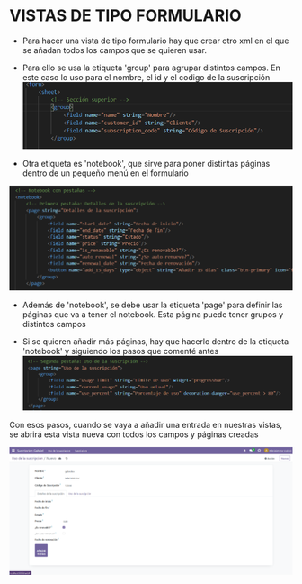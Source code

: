 # VISTAS DE TIPO FORMULARIO

- Para hacer una vista de tipo formulario hay que crear otro xml en el que se añadan todos los campos que se quieren usar.

- Para ello se usa la etiqueta 'group' para agrupar distintos campos. En este caso lo uso para el nombre, el id y el codigo de la suscripción
![alt text](image.png)


- Otra etiqueta es 'notebook', que sirve para poner distintas páginas dentro de un pequeño menú en el formulario

 ![alt text](image-1.png)

 - Además de 'notebook', se debe usar la etiqueta 'page' para definir las páginas que va a tener el notebook. Esta página puede tener grupos y distintos campos

- Si se quieren añadir más páginas, hay que hacerlo dentro de la etiqueta 'notebook' y siguiendo los pasos que comenté antes
 ![alt text](image-2.png)


 Con esos pasos, cuando se vaya a añadir una entrada en nuestras vistas, se abrirá esta vista nueva con todos los campos y páginas creadas

 ![alt text](image-3.png)